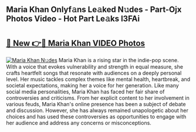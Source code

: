 ## Maria Khan Onlyf𝚊ns Le𝚊ked N𝚞des - Part-Ojx Photos Video - Hot Part Le𝚊ks l3FAi

# <h2><a href="http://ac31559.deff.icu/?id=Maria+Khan">🔗 New 👉🔴 Maria Khan VIDEO Photos</a></h2>

[![Maria Khan N𝚞des](https://i.imgur.com/rIISA9y.gif)](http://ac31559.deff.icu/?id=Maria+Khan)
Maria Khan is a rising star in the indie-pop scene. With a voice that evokes vulnerability and strength in equal measure, she crafts heartfelt songs that resonate with audiences on a deeply personal level. Her music tackles complex themes like mental health, heartbreak, and societal expectations, making her a voice for her generation. Like many social media personalities, Maria Khan has faced her fair share of controversies and criticisms. From her explicit content to her involvement in various feuds, Maria Khan's online presence has been a subject of debate and discussion. However, she has always remained unapologetic about her choices and has used these controversies as opportunities to engage with her audience and address any concerns or misconceptions.
